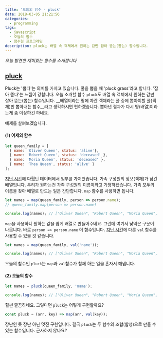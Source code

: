 ```yaml
---
title: '오늘의 함수 - pluck'
date: 2018-03-05 21:21:56
categories:
  - programming
tags:
  - javascript
  - 오늘의 함수
  - 함수형 프로그래밍
description: pluck는 배열 속 객체에서 원하는 값만 잡아 뜯는(뽑는) 함수입니다.
---
```

_오늘 발견한 재미있는 함수를 소개합니다_

## [pluck](https://marpple.github.io/partial.js/docs/#pluck)

Pluck는 '뽑다'는 의미를 가지고 있습니다. 풀을 뽑을 때 'pluck grass'라고 합니다. '잡아 뜯다'는 느낌이 강합니다. 오늘 소개할 함수 `pluck`도 배열 속 객체에서 원하는 값만 잡아 뜯는(뽑는) 함수입니다. __배열이라는 땅에 자란 객체라는 풀 중에 뽑아야할 풀(객체)만 뽑아내는 함수__라고 생각하시면 편하겠습니다. 뽑아낸 결과가 다시 땅(배열)이라는게 좀 이상하긴 하네요. 

예제를 살펴보겠습니다.

#### (1) 어제의 함수

```javascript
let queen_family = [
  { name: 'Oliver Queen', status: 'alive'}, 
  { name: 'Robert Queen', status: 'deceased' },
  { name: 'Moria Queen', status: 'deceased' },
  { name: 'Thea Queen', status: 'alive' }
];
```

[지난 시간](/programming/javascript-daily-function-18/)에 다뤘던 데이터에서 일부를 가져왔습니다. 가족 구성원의 정보(객체)가 담긴 배열입니다. 우리가 원하는건 가족 구성원의 이름이라고 가정하겠습니다. 가족 모두의 이름을 찾아 배열로 만드는 일은 간단합니다. `map` 함수를 사용하면 됩니다. 

```javascript
let names = map(queen_family, person => person.name);
// queen_family.map(person => person.name)

console.log(names); // ["Oliver Queen", "Robert Queen", "Moria Queen", "Thea Queen"]
```

`map`을 사용하니 원하는 값을 쉽게 배열로 만들어주네요. 그런데 여기서 낯익은 구문이 나옵니다. 바로 `person => person.name` 이 함수입니다. [지난 시간](/programming/javascript-daily-function-18/)에 다룬 `val` 함수를 사용할 수 있을 것 같습니다.

```javascript
let names = map(queen_family, val('name'));

console.log(names); // ["Oliver Queen", "Robert Queen", "Moria Queen", "Thea Queen"]
```

오늘의 함수인 `pluck`는 `map`과 `val`함수가 함께 하는 일을 혼자서 해냅니다.


#### (2) 오늘의 함수

```javascript
let names = pluck(queen_family, 'name');

console.log(names); // ["Oliver Queen", "Robert Queen", "Moria Queen", "Thea Queen"]
```

훨씬 깔끔하네요. 그렇다면 `pluck`는 어떻게 구현할까요?

```javascript
const pluck = (arr, key) => map(arr, val(key));
```

장난인 듯 장난 아닌 멋진 구현입니다. 결국 `pluck`는 두 함수의 조합(합성)으로 만들 수 있는 함수입니다. 근사하지 않나요? 